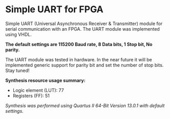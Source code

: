 # Simple UART for FPGA

Simple UART (Universal Asynchronous Receiver & Transmitter) module for serial communication with an FPGA. The UART module was implemented using VHDL.

**The default settings are 115200 Baud rate, 8 Data bits, 1 Stop bit, No parity.**

The UART module was tested in hardware. In the near future it will be implemented generic support for parity bit and set the number of stop bits. Stay tuned!

**Synthesis resource usage summary:**
- Logic element (LUT): 77
- Registers (FF): 51

*Synthesis was performed using Quartus II 64-Bit Version 13.0.1 with default settings.*

